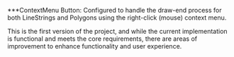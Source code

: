 ***ContextMenu Button:
Configured to handle the draw-end process for both LineStrings and Polygons using the right-click (mouse) context menu.


This is the first version of the project, and while the current implementation is functional and meets the core requirements, there are areas of improvement to enhance functionality and user experience.
